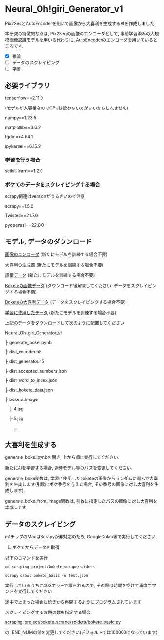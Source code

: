 # Neural_Oh!giri_Generator_v1

Pix2SeqとAutoEncoderを用いて画像から大喜利を生成するAIを作成しました.

本研究の特徴的な点は, Pix2Seqの画像のエンコーダとして, 事前学習済みの大規模画像認識モデルを用いる代わりに, AutoEncoderのエンコーダを用いているところです.

- [X] 推論
- [ ] データのスクレイピング
- [ ] 学習

## 必要ライブラリ

tensorflow==2.11.0

(モデルが大容量なのでGPUは使わない方がいいかもしれません)

numpy==1.23.5

matplotlib==3.6.2

tqdm==4.64.1

ipykernel==6.15.2

### 学習を行う場合

scikit-learn==1.2.0

### ボケてのデータをスクレイピングする場合

scrapy関連はversionがうるさいので注意

scrapy==1.5.0

Twisted==21.7.0

pyopenssl==22.0.0 

## モデル, データのダウンロード

[画像のエンコーダ](https://drive.google.com/file/d/1VL3Gyr91_LSSVPyHknY4RnZMfy6Z8PZu/view?usp=share_link)
(新たにモデルを訓練する場合不要)

[大喜利の生成器](https://drive.google.com/file/d/1zxl9RC8dZFF4hYltz4V5AkHqgQTDZ8tf/view?usp=share_link)
(新たにモデルを訓練する場合不要)

[語彙データ](https://drive.google.com/file/d/1TelxXPss39oHVkOlEpGvmbCgQrsQMMib/view?usp=share_link)
(新たにモデルを訓練する場合不要)

[Boketeの画像データ](https://drive.google.com/file/d/1JJxKH7oYjtbjDebvMCyq15WWmklSHSvE/view?usp=share_link)
(ダウンロード後解凍してください. データをスクレイピングする場合不要)

[Boketeの大喜利データ](https://drive.google.com/file/d/1_cKPz-zfRphi9oa7wTMV_ilyaBbkqCs5/view?usp=share_link)
(データをスクレイピングする場合不要)

[学習に使用したデータ](https://drive.google.com/file/d/1G6HkNVT-OX7mhvutLt7HYuIU_k0a9JWm/view?usp=share_link)
(新たにモデルを訓練する場合不要)

上記のデータをダウンロードして次のように配置してください

Neural_Oh-giri_Generator_v1

├ generate_boke.ipynb

├ dist_encoder.h5

├ dist_generator.h5

├ dist_accepted_numbers.json

├ dist_word_to_index.json

├ dist_bokete_data.json

├ bokete_image

&emsp;├ 4.jpg

&emsp;├ 5.jpg

&emsp;&emsp;...

## 大喜利を生成する

generate_boke.ipynbを開き, 上から順に実行してください.

新たにAIを学習する場合, 適時モデル等のパスを変更してください.

generate_boke関数は, 学習に使用したboketeの画像からランダムに選んで大喜利を生成します(引数にボケ番号を与えた場合, その番号の画像に対し大喜利を生成します).

generate_boke_from_image関数は, 引数に指定したパスの画像に対し大喜利を生成します.

## データのスクレイピング

m1チップのMacはScrapyが非対応のため, GoogleColab等で実行してください.

1. ボケてからデータを取得

以下のコマンドを実行

```
cd scraping_project/bokete_scrape/spiders

scrapy crawl bokete_basic -o test.json
```

実行しているうちに403エラーで蹴られるので, その際は時間を空けて再度コマンドを実行してください

途中で止まった場合も続きから再開するようにプログラムされています

スクレイピングするお題の数を指定する場合, 

[scraping_project/bokete_scrape/spiders/bokete_basic.py](https://github.com/yryo1005/Neural_Oh-giri_Generator_v1/blob/main/scraping_project/bokete_scrape/spiders/bokete_basic.py)

の, END_NUMの値を変更してください(デフォルトでは100000になっています)
